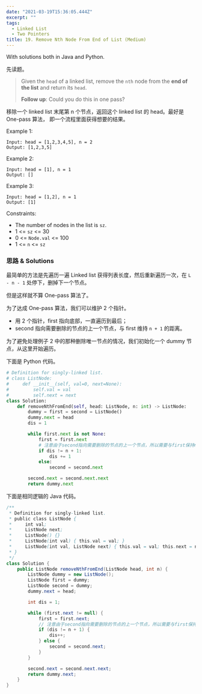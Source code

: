 ```yaml
---
date: "2021-03-19T15:36:05.444Z"
excerpt: ""
tags:
  - Linked List
  - Two Pointers
title: 19. Remove Nth Node From End of List (Medium)
---
```


With solutions both in Java and Python.

先读题。

> Given the `head` of a linked list, remove the `nth` node from the **end of the list** and return its `head`.
>
> **Follow up**: Could you do this in one pass?

移除一个 linked list 末尾第 n 个节点，返回这个 linked list 的 head。最好是 One-pass 算法， 即一个流程里面获得想要的结果。

Example 1:

```
Input: head = [1,2,3,4,5], n = 2
Output: [1,2,3,5]
```

Example 2:

```
Input: head = [1], n = 1
Output: []
```

Example 3:

```
Input: head = [1,2], n = 1
Output: [1]
```

Constraints:

- The number of nodes in the list is `sz`.
- 1 <= `sz` <= 30
- 0 <= `Node.val` <= 100
- 1 <= `n` <= `sz`

### 思路 & Solutions

最简单的方法是先遍历一遍 Linked list 获得列表长度，然后重新遍历一次，在 `L - n - 1` 处停下，删掉下一个节点。

但是这样就不算 One-pass 算法了。

为了达成 One-pass 算法，我们可以维护 2 个指针。

- 用 2 个指针，first 指向底部，一直遍历到最后；
- second 指向需要删除的节点的上一个节点，与 first 维持 `n + 1` 的距离。

为了避免处理例子 2 中的那种删除唯一节点的情况，我们初始化一个 dummy 节点，从这里开始遍历。

下面是 Python 代码。

```python
# Definition for singly-linked list.
# class ListNode:
#     def __init__(self, val=0, next=None):
#         self.val = val
#         self.next = next
class Solution:
    def removeNthFromEnd(self, head: ListNode, n: int) -> ListNode:
        dummy = first = second = ListNode()
        dummy.next = head
        dis = 1

        while first.next is not None:
            first = first.next
            # 注意由于second指向需要删除的节点的上一个节点，所以需要与first保持n+1的距离
            if dis != n + 1:
                dis += 1
            else:
                second = second.next

        second.next = second.next.next
        return dummy.next
```

下面是相同逻辑的 Java 代码。

```java
/**
 * Definition for singly-linked list.
 * public class ListNode {
 *     int val;
 *     ListNode next;
 *     ListNode() {}
 *     ListNode(int val) { this.val = val; }
 *     ListNode(int val, ListNode next) { this.val = val; this.next = next; }
 * }
 */
class Solution {
    public ListNode removeNthFromEnd(ListNode head, int n) {
        ListNode dummy = new ListNode();
        ListNode first = dummy;
        ListNode second = dummy;
        dummy.next = head;

        int dis = 1;

        while (first.next != null) {
            first = first.next;
            // 注意由于second指向需要删除的节点的上一个节点，所以需要与first保持n+1的距离
            if (dis != n + 1) {
                dis++;
            } else {
                second = second.next;
            }
        }

        second.next = second.next.next;
        return dummy.next;
    }
}
```
